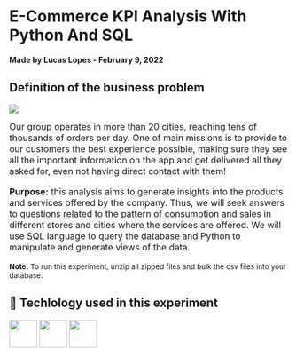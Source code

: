 # E-Commerce KPI Analysis With Python And SQL
 **Made by Lucas Lopes - February 9, 2022**
## Definition of the business problem
<img align = "center" src='https://business.trustedshops.it/hubfs/1-TS_B2B/content/IT/20200312-coronavirus-IT/laptop-online-shopping.png'><br>
 
<font size="3"> Our group operates in more than 20 cities, reaching tens of thousands of orders per day. One of main missions is to provide to our customers the best experience possible, making sure they see all the important information on the app and get delivered all they asked for, even not having direct contact with them!</font><br><br>
<font size="3">
    <strong>Purpose:</strong> this analysis aims to generate insights into the products and services offered by the company. Thus, we will seek answers to questions related to the pattern of consumption and sales in different stores and cities where the services are offered. We will use SQL language to query the database and Python to manipulate and generate views of the data.
</font><br><br>
<font size="2"><strong>Note:</strong> To run this experiment, unzip all zipped files and bulk the csv files into your database.</font>

## 🔧 Techlology used in this experiment
<img src="https://cdn.jsdelivr.net/gh/devicons/devicon/icons/python/python-original.svg" width=50px> <img src="https://cdn.jsdelivr.net/gh/devicons/devicon/icons/jupyter/jupyter-original-wordmark.svg" width=50px> <img src="https://cdn.jsdelivr.net/gh/devicons/devicon/icons/microsoftsqlserver/microsoftsqlserver-plain-wordmark.svg" width=50px> 
